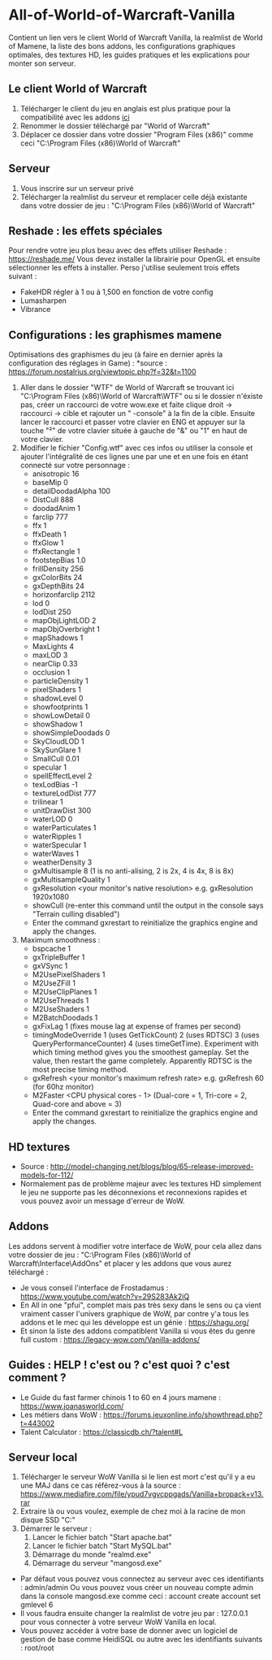 # All-of-World-of-Warcraft-Vanilla
Contient un lien vers le client World of Warcraft Vanilla, la realmlist de World of Mamene, la liste des bons addons, les configurations graphiques optimales, des textures HD, les guides pratiques et les explications pour monter son serveur.

## Le client World of Warcraft
1.  Télécharger le client du jeu en anglais est plus pratique pour la compatibilité avec les addons [ici](https://pydio.dedikam.com/public/b2c756)
2.  Renommer le dossier téléchargé par "World of Warcraft"
3.  Déplacer ce dossier dans votre dossier "Program Files (x86)" comme ceci "C:\Program Files (x86)\World of Warcraft"  

## Serveur
1.  Vous inscrire sur un serveur privé
2.  Télécharger la realmlist du serveur et remplacer celle déjà existante dans votre dossier de jeu : "C:\Program Files (x86)\World of Warcraft"

## Reshade : les effets spéciales
Pour rendre votre jeu plus beau avec des effets utiliser Reshade  : https://reshade.me/
Vous devez installer la librairie pour OpenGL et ensuite sélectionner les effets à installer. Perso j'utilise seulement trois effets suivant : 
- FakeHDR régler à 1 ou à 1,500 en fonction de votre config
- Lumasharpen
- Vibrance

## Configurations : les graphismes mamene
Optimisations des graphismes du jeu (à faire en dernier après la configuration des réglages in Game) :
*source : https://forum.nostalrius.org/viewtopic.php?f=32&t=1100

1.  Aller dans le dossier "WTF" de World of Warcraft  se trouvant ici "C:\Program Files (x86)\World of Warcraft\WTF" ou si le dossier n'éxiste pas, créer un raccourci de votre wow.exe et faite clique droit -> raccourci -> cible et rajouter un " -console" à la fin de la cible. Ensuite lancer le raccourci et passer votre clavier en ENG et appuyer sur la touche "²" de votre clavier située à gauche de "&" ou "1" en haut de votre clavier.
2.  Modifier le fichier "Config.wtf" avec ces infos ou utiliser la console et ajouter l'intégralité de ces lignes une par une et en une fois en étant connecté sur votre personnage  : 
    - anisotropic 16
    - baseMip 0
    - detailDoodadAlpha 100
    - DistCull 888
    - doodadAnim 1
    - farclip 777
    - ffx 1
    - ffxDeath 1
    - ffxGlow 1
    - ffxRectangle 1 
    - footstepBias 1.0
    - frillDensity 256
    - gxColorBits 24
    - gxDepthBits 24
    - horizonfarclip 2112
    - lod 0
    - lodDist 250
    - mapObjLightLOD 2
    - mapObjOverbright 1
    - mapShadows 1
    - MaxLights 4
    - maxLOD 3
    - nearClip 0.33
    - occlusion 1
    - particleDensity 1
    - pixelShaders 1
    - shadowLevel 0
    - showfootprints 1
    - showLowDetail 0
    - showShadow 1
    - showSimpleDoodads 0
    - SkyCloudLOD 1
    - SkySunGlare 1
    - SmallCull 0.01
    - specular 1
    - spellEffectLevel 2
    - texLodBias -1
    - textureLodDist 777
    - trilinear 1
    - unitDrawDist 300
    - waterLOD 0
    - waterParticulates 1
    - waterRipples 1
    - waterSpecular 1
    - waterWaves 1
    - weatherDensity 3
    - gxMultisample 8 (1 is no anti-alising, 2 is 2x, 4 is 4x, 8 is 8x)
    - gxMultisampleQuality 1
    - gxResolution <your monitor's native resolution> e.g. gxResolution 1920x1080
    - showCull (re-enter this command until the output in the console says "Terrain culling disabled")
    - Enter the command gxrestart to reinitialize the graphics engine and apply the changes.
3.  Maximum smoothness :
    - bspcache 1
    - gxTripleBuffer 1
    - gxVSync 1
    - M2UsePixelShaders 1
    - M2UseZFill 1
    - M2UseClipPlanes 1
    - M2UseThreads 1
    - M2UseShaders 1
    - M2BatchDoodads 1
    - gxFixLag 1 (fixes mouse lag at expense of frames per second)
    - timingModeOverride 1 (uses GetTickCount) 2 (uses RDTSC) 3 (uses QueryPerformanceCounter) 4 (uses timeGetTime). Experiment with which timing method gives you the smoothest gameplay. Set the value, then restart the game completely. Apparently RDTSC is the most precise timing method.
    - gxRefresh <your monitor's maximum refresh rate> e.g. gxRefresh 60 (for 60hz monitor)
    - M2Faster <CPU physical cores - 1> (Dual-core = 1, Tri-core = 2, Quad-core and above = 3)
    - Enter the command gxrestart to reinitialize the graphics engine and apply the changes.

## HD textures
- Source : http://model-changing.net/blogs/blog/65-release-improved-models-for-112/
- Normalement pas de problème majeur avec les textures HD simplement le jeu ne supporte pas les déconnexions et reconnexions rapides et vous pouvez avoir un message d'erreur de WoW.


## Addons
Les addons servent à modifier votre interface de WoW, pour cela allez dans votre dossier de jeu : "C:\Program Files (x86)\World of Warcraft\Interface\AddOns" et placer y les addons que vous aurez téléchargé :

- Je vous conseil l'interface de Frostadamus : https://www.youtube.com/watch?v=29S283Ak2iQ
- En All in one "pfui", complet mais pas très sexy dans le sens ou ça vient vraiment casser l'univers graphique de WoW, par contre y'a tous les addons et le mec qui les développe est un génie : https://shagu.org/
- Et sinon la liste des addons compatiblent Vanilla si vous êtes du genre full custom : https://legacy-wow.com/Vanilla-addons/

## Guides : HELP ! c'est ou ? c'est quoi ? c'est comment ?
- Le Guide du fast farmer chinois 1 to 60 en 4 jours mamene  : https://www.joanasworld.com/
- Les métiers dans WoW : https://forums.jeuxonline.info/showthread.php?t=443002
- Talent Calculator : https://classicdb.ch/?talent#L

## Serveur local
1.  Télécharger le serveur WoW Vanilla si le lien est mort c'est qu'il y a eu une MAJ dans ce cas référez-vous à la source : https://www.mediafire.com/file/ypud7vgvcppgads/Vanilla+bropack+v13.rar
2. Extraire là ou vous voulez, exemple de chez moi à la racine de mon disque SSD "C:"
3. Démarrer le serveur :
    1. Lancer le fichier batch "Start apache.bat"
    2. Lancer le fichier batch "Start MySQL.bat"
    3. Démarrage du monde "realmd.exe"
    4. Démarrage du serveur "mangosd.exe"

- Par défaut vous pouvez vous connectez au serveur avec ces identifiants : admin/admin
Ou vous pouvez vous créer un nouveau compte admin dans la console mangosd.exe comme ceci : 
account create <name> <password>
account set gmlevel <name> 6
- Il vous faudra ensuite changer la realmlist de votre jeu par : 127.0.0.1 pour vous connecter à votre serveur WoW Vanilla en local.
- Vous pouvez accéder à votre base de donner avec un logiciel de gestion de base comme HeidiSQL ou autre avec les identifiants suivants : root/root
